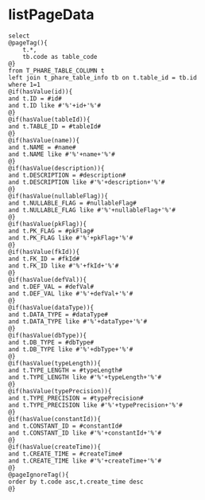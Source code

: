 listPageData
===
    select
    @pageTag(){
        t.*,
        tb.code as table_code
    @}
    from T_PHARE_TABLE_COLUMN t
    left join t_phare_table_info tb on t.table_id = tb.id
    where 1=1
    @if(hasValue(id)){
    and t.ID = #id#
    and t.ID like #'%'+id+'%'#
    @}
    @if(hasValue(tableId)){
    and t.TABLE_ID = #tableId#
    @}
    @if(hasValue(name)){
    and t.NAME = #name#
    and t.NAME like #'%'+name+'%'#
    @}
    @if(hasValue(description)){
    and t.DESCRIPTION = #description#
    and t.DESCRIPTION like #'%'+description+'%'#
    @}
    @if(hasValue(nullableFlag)){
    and t.NULLABLE_FLAG = #nullableFlag#
    and t.NULLABLE_FLAG like #'%'+nullableFlag+'%'#
    @}
    @if(hasValue(pkFlag)){
    and t.PK_FLAG = #pkFlag#
    and t.PK_FLAG like #'%'+pkFlag+'%'#
    @}
    @if(hasValue(fkId)){
    and t.FK_ID = #fkId#
    and t.FK_ID like #'%'+fkId+'%'#
    @}
    @if(hasValue(defVal)){
    and t.DEF_VAL = #defVal#
    and t.DEF_VAL like #'%'+defVal+'%'#
    @}
    @if(hasValue(dataType)){
    and t.DATA_TYPE = #dataType#
    and t.DATA_TYPE like #'%'+dataType+'%'#
    @}
    @if(hasValue(dbType)){
    and t.DB_TYPE = #dbType#
    and t.DB_TYPE like #'%'+dbType+'%'#
    @}
    @if(hasValue(typeLength)){
    and t.TYPE_LENGTH = #typeLength#
    and t.TYPE_LENGTH like #'%'+typeLength+'%'#
    @}
    @if(hasValue(typePrecision)){
    and t.TYPE_PRECISION = #typePrecision#
    and t.TYPE_PRECISION like #'%'+typePrecision+'%'#
    @}
    @if(hasValue(constantId)){
    and t.CONSTANT_ID = #constantId#
    and t.CONSTANT_ID like #'%'+constantId+'%'#
    @}
    @if(hasValue(createTime)){
    and t.CREATE_TIME = #createTime#
    and t.CREATE_TIME like #'%'+createTime+'%'#
    @}
    @pageIgnoreTag(){
    order by t.code asc,t.create_time desc
    @}
